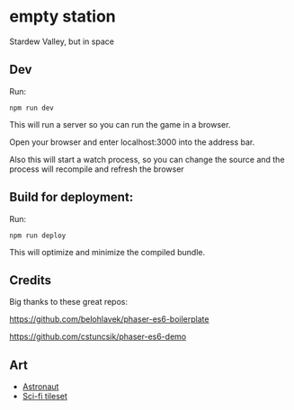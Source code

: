 # empty station

Stardew Valley, but in space

## Dev
Run:

```npm run dev```

This will run a server so you can run the game in a browser.

Open your browser and enter localhost:3000 into the address bar.

Also this will start a watch process, so you can change the source and the process will recompile and refresh the browser


## Build for deployment:

Run:

```npm run deploy```

This will optimize and minimize the compiled bundle.

## Credits
Big thanks to these great repos:

https://github.com/belohlavek/phaser-es6-boilerplate

https://github.com/cstuncsik/phaser-es6-demo

## Art
* [Astronaut](https://opengameart.org/content/astronauts-silhouettes)
* [Sci-fi tileset](https://opengameart.org/content/32x32-sci-fi-tileset)

